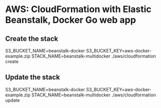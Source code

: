 # AWS: CloudFormation with Elastic Beanstalk, Docker Go web app

## Create the stack ##
S3_BUCKET_NAME=beanstalk-docker S3_BUCKET_KEY=aws-docker-example.zip STACK_NAME=beanstalk-multidocker ./aws/cloudformation create

## Update the stack ##
S3_BUCKET_NAME=beanstalk-docker S3_BUCKET_KEY=aws-docker-example.zip STACK_NAME=beanstalk-multidocker ./aws/cloudformation update
